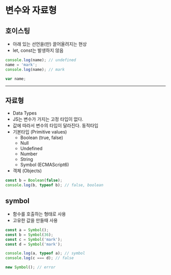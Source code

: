 # 변수와 자료형

## 호이스팅
- 아래 있는 선언을(만) 끌어올려지는 현상
- let, const는 발생하지 않음

```js
console.log(name); // undefined
name = 'mark';
console.log(name); // mark

var name;
```

---

## 자료형
- Data Types
- JS는 변수가 가지는 고정 타입이 없다.
- 값에 따라서 변수의 타입이 달라진다. 동적타입
- 기본타입 (Primitive values)
  - Boolean (true, false)
  - Null
  - Undefined
  - Number
  - String
  - Symbol (ECMAScript6)
- 객체 (Objects)

```js
const b = Boolean(false);
console.log(b, typeof b); // false, boolean
```

## symbol
- 함수를 호출하는 형태로 사용
- 고유한 값을 만들때 사용

```js
const a = Symbol();
const b = Symbol(36);
const c = Symbol('mark');
const d = Symbol('mark');

console.log(a, typeof a); // symbol
console.log(c === d); // false

new Symbol(); // error
```